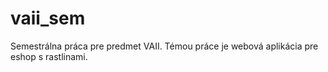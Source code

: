 # vaii_sem
Semestrálna práca pre predmet VAII. Témou práce je webová aplikácia pre eshop s rastlinami.
